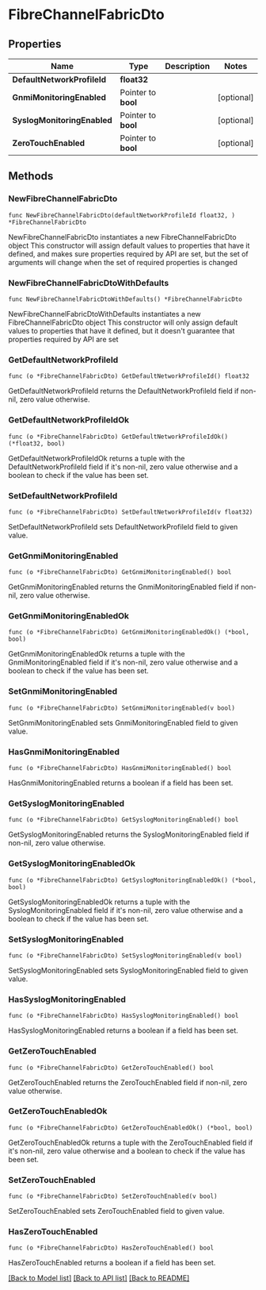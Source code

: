 # FibreChannelFabricDto

## Properties

Name | Type | Description | Notes
------------ | ------------- | ------------- | -------------
**DefaultNetworkProfileId** | **float32** |  | 
**GnmiMonitoringEnabled** | Pointer to **bool** |  | [optional] 
**SyslogMonitoringEnabled** | Pointer to **bool** |  | [optional] 
**ZeroTouchEnabled** | Pointer to **bool** |  | [optional] 

## Methods

### NewFibreChannelFabricDto

`func NewFibreChannelFabricDto(defaultNetworkProfileId float32, ) *FibreChannelFabricDto`

NewFibreChannelFabricDto instantiates a new FibreChannelFabricDto object
This constructor will assign default values to properties that have it defined,
and makes sure properties required by API are set, but the set of arguments
will change when the set of required properties is changed

### NewFibreChannelFabricDtoWithDefaults

`func NewFibreChannelFabricDtoWithDefaults() *FibreChannelFabricDto`

NewFibreChannelFabricDtoWithDefaults instantiates a new FibreChannelFabricDto object
This constructor will only assign default values to properties that have it defined,
but it doesn't guarantee that properties required by API are set

### GetDefaultNetworkProfileId

`func (o *FibreChannelFabricDto) GetDefaultNetworkProfileId() float32`

GetDefaultNetworkProfileId returns the DefaultNetworkProfileId field if non-nil, zero value otherwise.

### GetDefaultNetworkProfileIdOk

`func (o *FibreChannelFabricDto) GetDefaultNetworkProfileIdOk() (*float32, bool)`

GetDefaultNetworkProfileIdOk returns a tuple with the DefaultNetworkProfileId field if it's non-nil, zero value otherwise
and a boolean to check if the value has been set.

### SetDefaultNetworkProfileId

`func (o *FibreChannelFabricDto) SetDefaultNetworkProfileId(v float32)`

SetDefaultNetworkProfileId sets DefaultNetworkProfileId field to given value.


### GetGnmiMonitoringEnabled

`func (o *FibreChannelFabricDto) GetGnmiMonitoringEnabled() bool`

GetGnmiMonitoringEnabled returns the GnmiMonitoringEnabled field if non-nil, zero value otherwise.

### GetGnmiMonitoringEnabledOk

`func (o *FibreChannelFabricDto) GetGnmiMonitoringEnabledOk() (*bool, bool)`

GetGnmiMonitoringEnabledOk returns a tuple with the GnmiMonitoringEnabled field if it's non-nil, zero value otherwise
and a boolean to check if the value has been set.

### SetGnmiMonitoringEnabled

`func (o *FibreChannelFabricDto) SetGnmiMonitoringEnabled(v bool)`

SetGnmiMonitoringEnabled sets GnmiMonitoringEnabled field to given value.

### HasGnmiMonitoringEnabled

`func (o *FibreChannelFabricDto) HasGnmiMonitoringEnabled() bool`

HasGnmiMonitoringEnabled returns a boolean if a field has been set.

### GetSyslogMonitoringEnabled

`func (o *FibreChannelFabricDto) GetSyslogMonitoringEnabled() bool`

GetSyslogMonitoringEnabled returns the SyslogMonitoringEnabled field if non-nil, zero value otherwise.

### GetSyslogMonitoringEnabledOk

`func (o *FibreChannelFabricDto) GetSyslogMonitoringEnabledOk() (*bool, bool)`

GetSyslogMonitoringEnabledOk returns a tuple with the SyslogMonitoringEnabled field if it's non-nil, zero value otherwise
and a boolean to check if the value has been set.

### SetSyslogMonitoringEnabled

`func (o *FibreChannelFabricDto) SetSyslogMonitoringEnabled(v bool)`

SetSyslogMonitoringEnabled sets SyslogMonitoringEnabled field to given value.

### HasSyslogMonitoringEnabled

`func (o *FibreChannelFabricDto) HasSyslogMonitoringEnabled() bool`

HasSyslogMonitoringEnabled returns a boolean if a field has been set.

### GetZeroTouchEnabled

`func (o *FibreChannelFabricDto) GetZeroTouchEnabled() bool`

GetZeroTouchEnabled returns the ZeroTouchEnabled field if non-nil, zero value otherwise.

### GetZeroTouchEnabledOk

`func (o *FibreChannelFabricDto) GetZeroTouchEnabledOk() (*bool, bool)`

GetZeroTouchEnabledOk returns a tuple with the ZeroTouchEnabled field if it's non-nil, zero value otherwise
and a boolean to check if the value has been set.

### SetZeroTouchEnabled

`func (o *FibreChannelFabricDto) SetZeroTouchEnabled(v bool)`

SetZeroTouchEnabled sets ZeroTouchEnabled field to given value.

### HasZeroTouchEnabled

`func (o *FibreChannelFabricDto) HasZeroTouchEnabled() bool`

HasZeroTouchEnabled returns a boolean if a field has been set.


[[Back to Model list]](../README.md#documentation-for-models) [[Back to API list]](../README.md#documentation-for-api-endpoints) [[Back to README]](../README.md)


